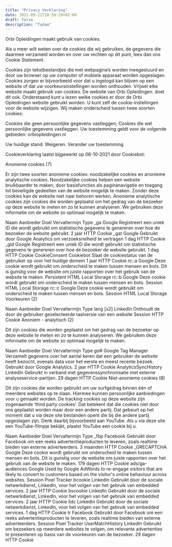 ```yaml
---
title: "Privacy Verklaring"
date: 2021-09-21T18:59:29+02:00
draft: false
description: "Tadam"
---
```


Orbi Opleidingen maakt gebruik van cookies.

Als u meer wilt weten over de cookies die wij gebruiken, de gegevens die daarmee verzameld worden en over uw rechten op dit punt, lees dan ons Cookie Statement.

Cookies zijn tekstbestandjes die met webpagina’s worden meegestuurd en door uw browser op uw computer of mobiele apparaat worden opgeslagen. Cookies zorgen er bijvoorbeeld voor dat u ingelogd kan blijven op een website of dat uw voorkeursinstellingen worden onthouden. Vrijwel elke website maakt gebruik van cookies. De website van Orbi Opleidingen. doet dit ook. Onderstaand kunt u lezen welke cookies er door de Orbi Opleidingen website gebruikt worden. U kunt zelf de cookie-instellingen voor de website wijzigen. Wij maken onderscheid tussen twee soorten cookies:

Cookies die geen persoonlijke gegevens vastleggen;
Cookies die wel persoonlijke gegevens vastleggen.
Uw toestemming geldt voor de volgende gebieden: orbiopleidingen.nl

Uw huidige stand: Weigeren. 
Verander uw toestemming

Cookieverklaring laatst bijgewerkt op 06-10-2021 door Cookiebot:

Anonieme cookies (7)

Er zijn twee soorten anonieme cookies: noodzakelijke cookies en anonieme analytische cookies. Noodzakelijke cookies helpen een website bruikbaarder te maken, door basisfuncties als paginanavigatie en toegang tot beveiligde gedeelten van de website mogelijk te maken. Zonder deze cookies kan de website niet naar behoren werken. Anonieme analytische cookies zijn cookies die worden geplaatst om het gedrag van de bezoeker op deze website te meten en zo te kunnen analyseren. We gebruiken deze informatie om de website zo optimaal mogelijk te maken. 

Naam	Aanbieder	Doel	Vervaltermijn	Type
_ga	Google	Registreert een uniek ID die wordt gebruikt om statistische gegevens te genereren over hoe de bezoeker de website gebruikt.	2 jaar	HTTP Cookie
_gat	Google	Gebruikt door Google Analytics om verzoeksnelheid te vertragen	1 dag	HTTP Cookie
_gid	Google	Registreert een uniek ID die wordt gebruikt om statistische gegevens te genereren over hoe de bezoeker de website gebruikt.	1 dag	HTTP Cookie
CookieConsent	Cookiebot	Slaat de cookiestatus van de gebruiker op voor het huidige domein	1 jaar	HTTP Cookie
rc::a	Google	Deze cookie wordt gebruikt om onderscheid te maken tussen mensen en bots. Dit is gunstig voor de website om juiste rapporten over het gebruik van de website te maken.	Persistent	HTML Local Storage
rc::b	Google	Deze cookie wordt gebruikt om onderscheid te maken tussen mensen en bots.	Session	HTML Local Storage
rc::c	Google	Deze cookie wordt gebruikt om onderscheid te maken tussen mensen en bots.	Session	HTML Local Storage
Voorkeuren (2)

 

Naam	Aanbieder	Doel	Vervaltermijn	Type
lang [x2]	LinkedIn	Onthoudt de door de gebruiker geselecteerde taalversie van een website	Session	HTTP Cookie
Anoniem - analytisch (2)

Dit zijn cookies die worden geplaatst om het gedrag van de bezoeker op deze website te meten en zo te kunnen analyseren. We gebruiken deze informatie om de website zo optimaal mogelijk te maken.

Naam	Aanbieder	Doel	Vervaltermijn	Type
_ga_#	Google Tag Manager	Verzamelt gegevens over het aantal keren dat een gebruiker de website heeft bezocht, evenals data voor het eerste en meest recente bezoek. Gebruikt door Google Analytics.	2 jaar	HTTP Cookie
AnalyticsSyncHistory	LinkedIn	Gebruikt in verband met gegevenssynchronisatie met externe analyseservice-partijen.	29 dagen	HTTP Cookie
Niet-anonieme cookies (8)

Dit zijn cookies die worden gebruikt om uw surfgedrag binnen één of meerdere websites op te slaan. Hiermee kunnen persoonlijke aanbiedingen voor u gemaakt worden. De tracking cookies op deze website zijn zogenaamde ‘third party cookies’. Dat betekent dat die cookies niet door ons geplaatst worden maar door een andere partij. Dat gebeurt op het moment dat u via deze site bestanden opent die bij die andere partij opgeslagen zijn. Denk daarbij bijvoorbeeld aan YouTube. Als u via deze site een YouTube-filmpje bekijkt, plaatst YouTube een cookie bij u.

Naam	Aanbieder	Doel	Vervaltermijn	Type
_fbp	Facebook	Gebruikt door Facebook om een reeks advertentieproducten te leveren, zoals realtime bieden van externe adverteerders.	3 maanden	HTTP Cookie
_GRECAPTCHA	Google	Deze cookie wordt gebruikt om onderscheid te maken tussen mensen en bots. Dit is gunstig voor de website om juiste rapporten over het gebruik van de website te maken.	179 dagen	HTTP Cookie
ads/ga-audiences	Google	Used by Google AdWords to re-engage visitors that are likely to convert to customers based on the visitor's online behaviour across websites.	Session	Pixel Tracker
bcookie	LinkedIn	Gebruikt door de sociale netwerkdienst, LinkedIn, voor het volgen van het gebruik van embedded services.	2 jaar	HTTP Cookie
bscookie	LinkedIn	Gebruikt door de sociale netwerkdienst, LinkedIn, voor het volgen van het gebruik van embedded services.	2 jaar	HTTP Cookie
lidc	LinkedIn	Gebruikt door de sociale netwerkdienst, LinkedIn, voor het volgen van het gebruik van embedded services.	1 dag	HTTP Cookie
tr	Facebook	Gebruikt door Facebook om een reeks advertentieproducten te leveren, zoals realtime bieden van externe adverteerders.	Session	Pixel Tracker
UserMatchHistory	LinkedIn	Gebruikt om bezoekers op meerdere websites te volgen, om relevante advertenties te presenteren op basis van de voorkeuren van de bezoeker.	29 dagen	HTTP Cookie